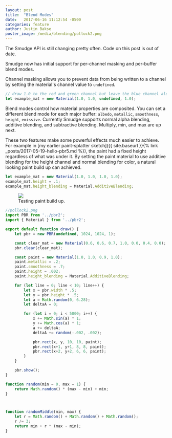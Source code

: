 ```yaml
---
layout: post
title:  "Blend Modes"
date:   2017-06-16 11:12:54 -0500
categories: feature
author: Justin Bakse
poster_image: /media/blending/pollock2.png
---
```


<p class="warn">The Smudge API is still changing pretty often. Code on this post is out of date.</p>

Smudge now has initial support for per-channel masking and per-buffer blend modes.

Channel masking allows you to prevent data from being written to a channel by setting the material's channel value to `undefined`.

```javascript
// draw 1.0 to the red and green channel but leave the blue channel alone
let example_mat = new Material(1.0, 1.0, undefined, 1.0);
```

Blend modes control how material properties are composited. You can set a different blend mode for each major buffer: `albedo`, `metallic`, `smoothness`, `height`, `emissive`. Currently Smudge supports normal alpha blending, additive blending, and subtractive blending. Multiply, min, and max are up next.

These two features make some powerful effects much easier to achieve. For example in [my earlier paint-splatter sketch]({{ site.baseurl }}{% link _posts/2017-05-19-hello-pbr5.md %}), the paint had a fixed height regardless of what was under it. By setting the paint material to use additive blending for the height channel and normal blending for color, a natural looking paint build up can achieved.

```javascript
let example_mat = new Material(1.0, 1.0, 1.0, 1.0);
example_mat.height = .1;
example_mat.height_blending = Material.AdditiveBlending;
```

<div class="figures">
    <figure>
        <img src="{{site.baseurl}}/media/blending/pollock2.png">
        <figcaption>
        Testing paint build up.
        </figcaption>
    </figure>
</div>



```javascript
//pollock2.png
import PBR from '../pbr2';
import { Material } from '../pbr2';

export default function draw() {
    let pbr = new PBR(undefined, 1024, 1024, 1);

    const clear_mat = new Material(0.6, 0.6, 0.7, 1.0, 0.0, 0.4, 0.0);
    pbr.clear(clear_mat);

    const paint = new Material(1.0, 1.0, 0.9, 1.0);
    paint.metallic = .2;
    paint.smoothness = .7;
    paint.height = .002;
    paint.height_blending = Material.AdditiveBlending;

    for (let line = 0; line < 10; line++) {
        let x = pbr.width * .5;
        let y = pbr.height * .5;
        let a = Math.random(0, 6.28);
        let deltaA = 0;

        for (let i = 0; i < 5000; i++) {
            x += Math.sin(a) * 1;
            y += Math.cos(a) * 1;
            a += deltaA;
            deltaA += random(-.002, .002);

            pbr.rect(x, y, 10, 10, paint);
            pbr.rect(x+1, y+1, 8, 8, paint);
            pbr.rect(x+2, y+2, 6, 6, paint);
        }
    }

    pbr.show();
}

function random(min = 0, max = 1) {
    return Math.random() * (max - min) + min;
}



function randomMiddle(min, max) {
    let r = Math.random() + Math.random() + Math.random();
    r /= 3;
    return min + r * (max - min);
}
```
